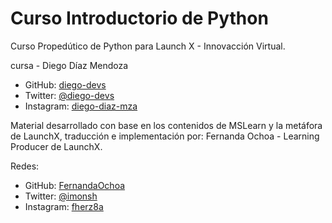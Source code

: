 # Curso Introductorio de Python
Curso Propedútico de Python para Launch X - Innovacción Virtual.

cursa - Diego Díaz Mendoza
* GitHub: [diego-devs](https://github.com/diego-devs)
* Twitter: [@diego-devs](https://twitter.com/diego-devs)
* Instagram: [diego-diaz-mza](https://www.instagram.com/diego-diaz-mza/)


Material desarrollado con base en los contenidos de MSLearn y la metáfora de LaunchX, traducción e implementación por: Fernanda Ochoa - Learning Producer de LaunchX.

Redes:
* GitHub: [FernandaOchoa](https://github.com/FernandaOchoa)
* Twitter: [@imonsh](https://twitter.com/imonsh)
* Instagram: [fherz8a](https://www.instagram.com/fherz8a/)
